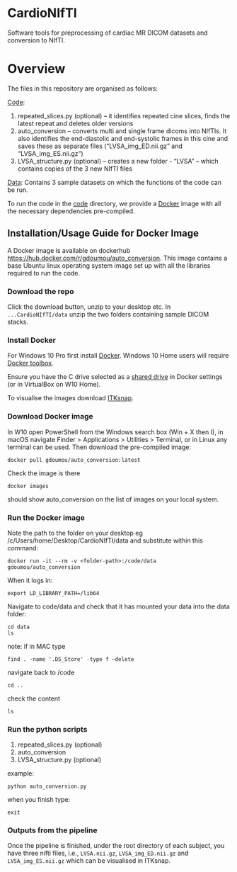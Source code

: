 # CardioNIfTI
Software tools for preprocessing of cardiac MR DICOM datasets and conversion to NIfTI.

# Overview 
The files in this repository are organised as follows:

[Code](code):
1) repeated_slices.py (optional) – it identifies repeated cine slices, finds the latest repeat and deletes older versions
2) auto_conversion – converts multi and single frame dicoms into NIfTIs. It also identifies the end-diastolic and end-systolic frames in this cine and saves these as separate files (“LVSA_img_ED.nii.gz” and “LVSA_img_ES.nii.gz”)
3) LVSA_structure.py (optional) – creates a new folder - “LVSA” – which contains copies of the 3 new NIfTI files

[Data](data):
Contains 3 sample datasets on which the functions of the code can be run.

To run the code in the [code](code) directory, we provide a [Docker](https://www.docker.com) image with all the necessary dependencies pre-compiled. 

## Installation/Usage Guide for Docker Image
A Docker image is available on dockerhub https://hub.docker.com/r/gdoumou/auto_conversion. This image contains a base Ubuntu linux operating system image set up with all the libraries required to run the code.

### Download the repo
Click the download button, unzip to your desktop etc. 
In `...CardioNIfTI/data` unzip the two folders containing sample DICOM stacks.

### Install Docker
For Windows 10 Pro first install [Docker](https://www.docker.com/docker-windows). Windows 10 Home users will require [Docker toolbox](https://docs.docker.com/toolbox/toolbox_install_windows/).

Ensure you have the C drive selected as a [shared drive](https://docs.docker.com/docker-for-windows/) in Docker settings (or in VirtualBox on W10 Home).

To visualise the images download [ITKsnap](http://www.itksnap.org/pmwiki/pmwiki.php).

### Download Docker image
In W10 open PowerShell from the Windows search box (Win + X then I), in macOS navigate Finder > Applications > Utilities > Terminal, or in Linux any terminal can be used. Then download the pre-compiled image:

  ```
  docker pull gdoumou/auto_conversion:latest
  ```
  
Check the image is there

  ```
  docker images
  ```

should show auto_conversion on the list of images on your local system.

### Run the Docker image

Note the path to the folder on your desktop eg /c/Users/home/Desktop/CardioNIfTI/data and substitute <folder-path> within this command:
  
```
docker run -it --rm -v <folder-path>:/code/data gdoumou/auto_conversion
```

When it logs in:

```
export LD_LIBRARY_PATH=/lib64
```

Navigate to code/data and check that it has mounted your data into the data folder:

```
cd data
ls
```

note: if in MAC type

```
find . -name '.DS_Store' -type f –delete
```

navigate back to /code

```
cd ..
```

check the content

```
ls
```

### Run the python scripts 

1) repeated_slices.py (optional) 
2) auto_conversion 
3) LVSA_structure.py (optional)

example:

```
python auto_conversion.py
```

when you finish type:

```
exit
```

### Outputs from the pipeline
Once the pipeline is finished, under the root directory of each subject, you have three nifti files, i.e., `LVSA.nii.gz`, `LVSA_img_ED.nii.gz` and `LVSA_img_ES.nii.gz` which can be visualised in ITKsnap.





